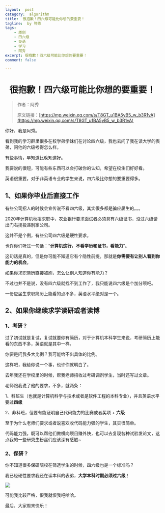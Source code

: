```yaml
---
layout:  post
category:  algorithm
title:  很抱歉！四六级可能比你想的要重要！
tagline:  by 阿秀
tags:
    - 原创
    - 四六级
    - 英语
    - 学习
    - 阿秀
excerpt: 很抱歉！四六级可能比你想的要重要！
comment: false

---
```





<h1 align="center">很抱歉！四六级可能比你想的要重要！</h1>

> 作者：阿秀
>
> 原文链接：[https://mp.weixin.qq.com/s/T8GT_u1BA5yB5_w_b3R1vA](https://mp.weixin.qq.com/s/T8GT_u1BA5yB5_w_b3R1vA)



你好，我是阿秀。

看到我的学习群里很多在校学弟学妹们在讨论四六级，我也去问了我在读大学的表弟，问他的六级考得怎么样。

有些事情，早知道比晚知道好。

我要说的很短，可能有些东西可以会打破你的认知，希望在校生们好好看。

英语很重要，对于非英语专业的学生来说，四六级比你想的要重要得多。

## 1、如果你毕业后直接工作

有些公司招人的时候会宣传说不看四六级，其实很多都是骗应届生的。。。

2020年计算机秋招求职中，农业银行要求面试者必须具有六级证书，没过六级请出门右拐投递别家公司。

这并不是个例，有些公司四六级是硬性要求。

也许你们听过一句话：“**计算机这行，不看学历和证书，看能力**”。

这句话是真的，但是你可能不知道它有个隐性前提，那就是**你需要有让别人看到你能力的机会**。

如果你求职简历直接被刷，怎么让别人知道你有能力？

不过也并不是说，没有四六级就找不到工作了，我只能说四六级是个加分项吧。

一份应届生求职简历上能看的点不多，英语水平绝对是一个。



## 2、如果你继续求学读研或者读博

### 1、考研？

过了初试就是复试，复试就要你有简历，对于计算机本科学生来说，考研简历上能看的东西不多，英语就是其中一样。

你要是问我多大比例？我可能给不出具体的比例。

这样吧，我给你说一个事，也许你就明白了。

去年我还在学校里的时候，帮我老师招收过考研调剂学生，当时还写过文章。

老师跟我说了他的要求，不多，就两条：

1、科班生（也就是计算机科学与技术或者是软件工程的本科专业），并且英语水平要过**四级**

2、非科班，但要有能证明自己代码能力的比赛或者奖项 + **六级**

至于为什么老师们要求或者说喜欢收代码能力强的学生，其实很简单。

代码能力强，既可以帮他们做横向项目赚外快，也可以去复现各种试验发论文，这点我的一些研究生粉丝们应该深有感触~

### 2、保研？

你不知道很多保研院校在筛选学生的时候，四六级也是一个标准吗？

我已经硬性要求我还在读本科的表弟，**大学本科时期必须过六级**！

![](https://axiu-image-bed.oss-cn-shanghai.aliyuncs.com/img/202205211541326.png)

可能我比较严格，恨我就恨我吧哈哈。

最后，大家周末快乐！



